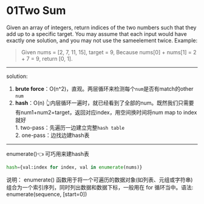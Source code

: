 # 01Two Sum
Given an array of integers, return indices of the two numbers such that they add up to a specific target.
You may assume that each input would have exactly one solution, and you may not use the sameelement twice.
Example:
> Given nums = [2, 7, 11, 15], target = 9,
Because nums[0] + nums[1] = 2 + 7 = 9,
return [0, 1].

---

solution:
1. **brute force**：O(n^2)，直观。两层循环来检测每个`num`是否有match的other `num`
2. **hash**：O(n) 👆内层循环一遍时，就已经看到了全部的num。既然我们只需要有num1+num2=target，返回对应index，用空间换时间将num map to index就好  
		1. two-pass：先遍历一边建立完整`hash table`  
		2. one-pass：边找边建hash表  


---
enumerate()👈 可巧用来建hash表
```python
hash={val:index for index, val in enumerate(nums)}
```
说明：
enumerate() 函数用于将一个可遍历的数据对象(如列表、元组或字符串)组合为一个索引序列，同时列出数据和数据下标，一般用在 for 循环当中。语法:
enumerate(sequence, [start=0])